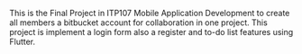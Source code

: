 This is the Final Project in ITP107 Mobile Application Development to create all members a bitbucket account for collaboration in one project. This project is implement a login form also a register and to-do list features using Flutter.